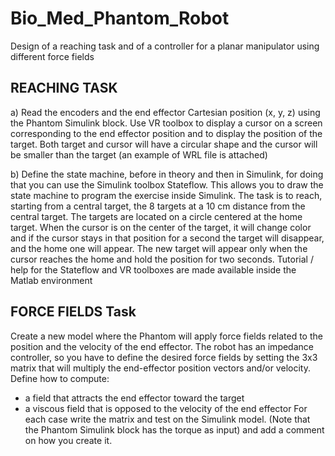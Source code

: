 # Bio_Med_Phantom_Robot

Design of a reaching task and of a controller for a planar manipulator using different force fields

## REACHING TASK 

a) Read the encoders and the end effector Cartesian position (x, y, z) using the Phantom Simulink block. Use VR toolbox to display a cursor on a screen corresponding to the end effector position and to display the position of the target. Both target and cursor will have a circular shape and the cursor will be smaller than the target (an example of WRL file is attached) 

b) Define the state machine, before in theory and then in Simulink, for doing that you can use the Simulink toolbox Stateflow. This allows you to draw the state machine to program the exercise inside Simulink. The task is to reach, starting from a central target, the 8 targets at a 10 cm distance from the central target. The targets are located on a circle centered at the home target. When the cursor is on the center of the target, it will change color and if the cursor stays in that position for a second the target will disappear, and the home one will appear. The new target will appear only when the cursor reaches the home and hold the position for two seconds. Tutorial / help for the Stateflow and VR toolboxes are made available inside the Matlab environment

## FORCE FIELDS Task

Create a new model where the Phantom will apply force fields related to the position and the velocity of the end effector. The robot has an impedance controller, so you have to define the desired force fields by setting the 3x3 matrix that will multiply the end-effector position vectors and/or velocity. Define how to compute:
- a field that attracts the end effector toward the target
- a viscous field that is opposed to the velocity of the end effector For each case write the matrix and test on the Simulink model. (Note that the Phantom Simulink block has the torque as input) and add a comment on how you create it.

